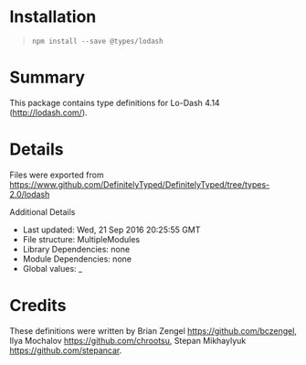 # Installation
> `npm install --save @types/lodash`

# Summary
This package contains type definitions for Lo-Dash 4.14 (http://lodash.com/).

# Details
Files were exported from https://www.github.com/DefinitelyTyped/DefinitelyTyped/tree/types-2.0/lodash

Additional Details
 * Last updated: Wed, 21 Sep 2016 20:25:55 GMT
 * File structure: MultipleModules
 * Library Dependencies: none
 * Module Dependencies: none
 * Global values: _

# Credits
These definitions were written by Brian Zengel <https://github.com/bczengel>, Ilya Mochalov <https://github.com/chrootsu>, Stepan Mikhaylyuk <https://github.com/stepancar>.
